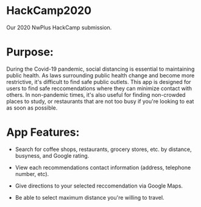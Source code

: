 # HackCamp2020
Our 2020 NwPlus HackCamp submission.

# Purpose:
During the Covid-19 pandemic, social distancing is essential to maintaining public health. As laws
surrounding public health change and become more restrictive, it's difficult to find safe public
outlets. This app is designed for users to find safe reccomendations where they can minimize contact
with others. In non-pandemic times, it's also useful for finding non-crowded places to study, or
restaurants that are not too busy if you're looking to eat as soon as possible.

# App Features:
* Search for coffee shops, restaurants, grocery stores, etc. by distance, busyness, and Google
rating.

* View each recommendations contact information (address, telephone number, etc).

* Give directions to your selected reccomendation via Google Maps.

* Be able to select maximum distance you're willing to travel.


